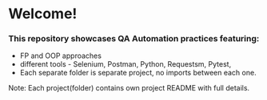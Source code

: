 # Welcome!
### This repository showcases QA Automation practices featuring:
- FP and OOP approaches
- different tools - Selenium, Postman, Python, Requestsm, Pytest, 
- Each separate folder is separate project, no imports between each one.

Note: Each project(folder) contains own project README with full details.